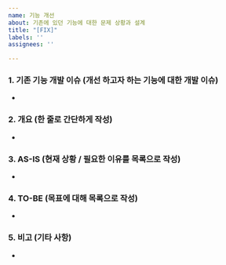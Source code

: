 ```yaml
---
name: 기능 개선
about: 기존에 있던 기능에 대한 문제 상황과 설계
title: "[FIX]"
labels: ''
assignees: ''

---
```


### 1. 기존 기능 개발 이슈 (개선 하고자 하는 기능에 대한 개발 이슈)
* 

### 2. 개요 (한 줄로 간단하게 작성)
* 

### 3. AS-IS (현재 상황 / 필요한 이유를 목록으로 작성)
* 

### 4. TO-BE (목표에 대해 목록으로 작성)
* 

### 5. 비고 (기타 사항)
*
